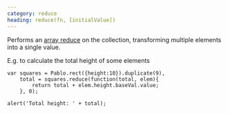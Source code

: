```yaml
---
category: reduce
heading: reduce(fn, [initialValue])
---
```


Performs an [array reduce][Array.prototype.reduce] on the collection, transforming multiple elements into a single value.

E.g. to calculate the total height of some elements

    var squares = Pablo.rect({height:10}).duplicate(9),
        total = squares.reduce(function(total, elem){
            return total + elem.height.baseVal.value;
        }, 0);
    
    alert('Total height: ' + total);

[Array.prototype.reduce]: https://developer.mozilla.org/docs/Web/JavaScript/Reference/Global_Objects/Array/Reduce
